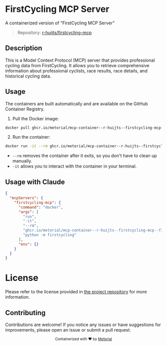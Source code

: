 
# FirstCycling MCP Server

A containerized version of "FirstCycling MCP Server"

> Repository: [r-huijts/firstcycling-mcp](https://github.com/r-huijts/firstcycling-mcp)

## Description

This is a Model Context Protocol (MCP) server that provides professional cycling data from FirstCycling. It allows you to retrieve comprehensive information about professional cyclists, race results, race details, and historical cycling data.


## Usage

The containers are built automatically and are available on the GitHub Container Registry.

1. Pull the Docker image:

```bash
docker pull ghcr.io/metorial/mcp-container--r-huijts--firstcycling-mcp--firstcycling-mcp
```

2. Run the container:

```bash
docker run -it --rm ghcr.io/metorial/mcp-container--r-huijts--firstcycling-mcp--firstcycling-mcp 
```

- `--rm` removes the container after it exits, so you don't have to clean up manually.
- `-it` allows you to interact with the container in your terminal.



## Usage with Claude

```json
{
  "mcpServers": {
    "firstcycling-mcp": {
      "command": "docker",
      "args": [
        "run",
        "-it",
        "--rm",
        "ghcr.io/metorial/mcp-container--r-huijts--firstcycling-mcp--firstcycling-mcp",
        "python -m firstcycling"
      ],
      "env": {}
    }
  }
}
```

# License

Please refer to the license provided in [the project repository](https://github.com/r-huijts/firstcycling-mcp) for more information.

## Contributing

Contributions are welcome! If you notice any issues or have suggestions for improvements, please open an issue or submit a pull request.

<div align="center">
  <sub>Containerized with ❤️ by <a href="https://metorial.com">Metorial</a></sub>
</div>
  